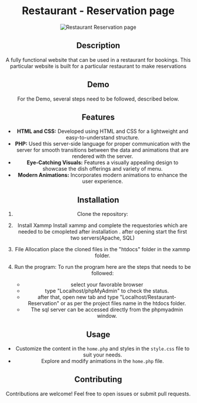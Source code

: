<div align="center">

  # Restaurant - Reservation page

  ![Restaurant Reservation page]()

  ## Description
  
  A fully functional website that can be used in a restaurant for bookings. This particular website is built for a particular restaurant to make reservations

  ## Demo

  For the Demo, several steps need to be followed, described below.

  ## Features

  - **HTML and CSS:** Developed using HTML and CSS for a lightweight and easy-to-understand structure.
  -  **PHP:** Used this server-side language for proper communication with the server for smooth transitions between the data and animations that are rendered with the server.
  - **Eye-Catching Visuals:** Features a visually appealing design to showcase the dish offerings and variety of menu.
  - **Modern Animations:** Incorporates modern animations to enhance the user experience.

  ## Installation

  1. Clone the repository:

  2. Install Xammp
     Install xammp and complete the requestories which are needed to be cmopleted after installation . after opening start the first two servers(Apache, SQL)
     

  3. File Allocation
     place the cloned files in the "htdocs" folder in the xammp folder.

  4. Run the program:
      To run the program here are the steps that needs to be followed:
     - select your favorable browser
     - type "Localhost/phpMyAdmin" to check the status.
     - after that, open new tab and type "Localhost/Restaurant-Reservation" or as per the project files name in the htdocs folder.
     - The sql server can be accessed directly from the phpmyadmin window.
     

  ## Usage

  - Customize the content in the `home.php` and styles in the `style.css` file to suit your needs.
  - Explore and modify animations in the `home.php` file.

  ## Contributing

  Contributions are welcome! Feel free to open issues or submit pull requests.

</div>
